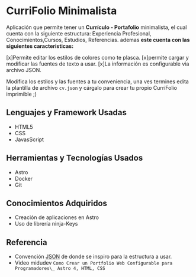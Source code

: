 # CurriFolio Minimalista

Aplicación que permite tener un **Currículo - Portafolio** minimalista, el cual cuenta con la siguiente estructura: Experiencia Profesional, Conocimientos,Cursos, Estudios, Referencias. ademas **este cuenta con las siguientes caracteristicas:**

[x]Permite editar los estilos de colores como te plasca.
[x]permite cargar y modificar las fuentes de texto a usar.
[x]La información es configurable via archivo JSON.

Modifica los estilos y las fuentes a tu conveniencia, una ves termines edita la plantilla de archivo `cv.json` y cárgalo para crear tu propio CurriFolio imprimible ;)

## Lenguajes y Framework Usadas

- HTML5
- CSS
- JavasScript

## Herramientas y Tecnologías Usados

- Astro
- Docker
- Git

## Conocimientos Adquiridos

- Creación de aplicaciones en Astro
- Uso de librería ninja-Keys

## Referencia

- Convención [JSON](https://jsonresume.org/schema/) de donde se inspiro para la estructura a usar.
- Video midudev `Como Crear un Portfolio Web Configurable para Programadores\_ Astro 4, HTML, CSS`
